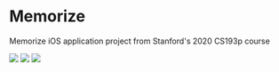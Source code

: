 # Memorize
Memorize iOS application project from Stanford's 2020 CS193p course

![](AppOpenAndFullGame.gif)
![](GeneralGamePlay.gif)
![](ThemeVariety.gif)
